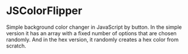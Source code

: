# JSColorFlipper
Simple background color changer in JavaScript by button.
In the simple version it has an array with a fixed number of options 
that are chosen randomly.
And in the hex version, it randomly creates a hex color from scratch.
